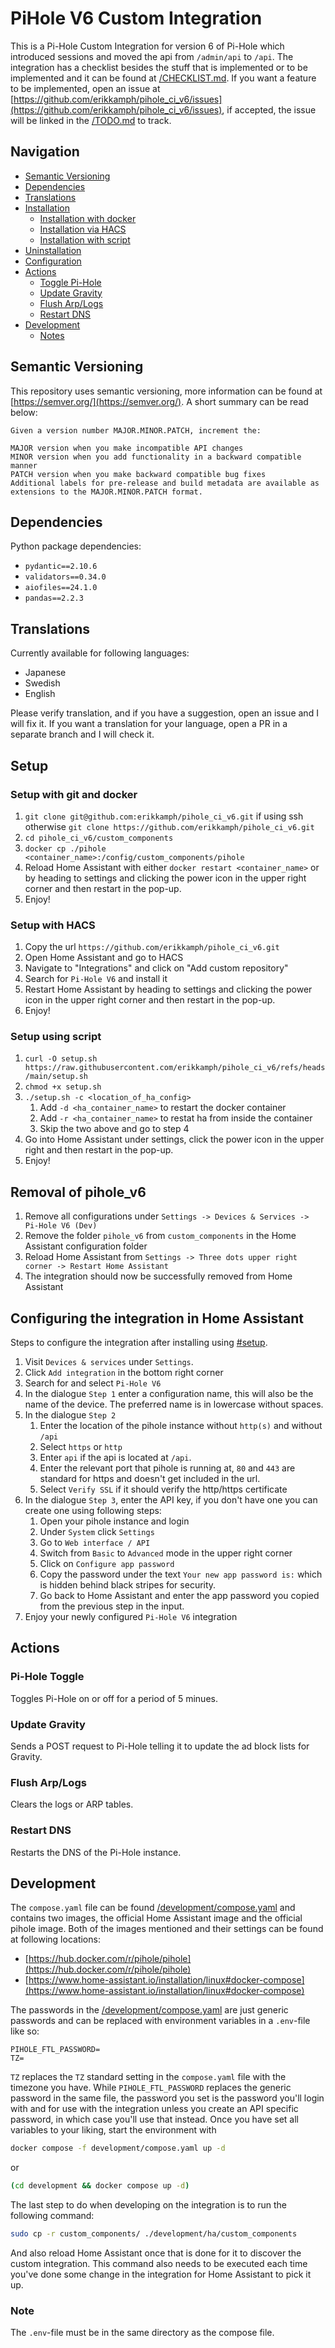 # PiHole V6 Custom Integration
This is a Pi-Hole Custom Integration for version 6 of Pi-Hole which introduced sessions and moved the api from `/admin/api` to `/api`. The integration has a checklist besides the stuff that is implemented or to be implemented and it can be found at [/CHECKLIST.md](/CHECKLIST.md). If you want a feature to be implemented, open an issue at [https://github.com/erikkamph/pihole_ci_v6/issues](https://github.com/erikkamph/pihole_ci_v6/issues), if accepted, the issue will be linked in the [/TODO.md](/TODO.md) to track.

## Navigation
- [Semantic Versioning](#semantic-versioning)
- [Dependencies](#dependencies)
- [Translations](#translations)
- [Installation](#setup)
    - [Installation with docker](#setup-with-git-and-docker)
    - [Installation via HACS](#setup-with-hacs)
    - [Installation with script](#setup-using-script)
- [Uninstallation](#removal-of-pihole_v6)
- [Configuration](#configuring-the-integration-in-home-assistant)
- [Actions](#actions)
    - [Toggle Pi-Hole](#pi-hole-toggle)
    - [Update Gravity](#update-gravity)
    - [Flush Arp/Logs](#flush-arplogs)
    - [Restart DNS](#restart-dns)
- [Development](#development)
    - [Notes](#note)

## Semantic Versioning
This repository uses semantic versioning, more information can be found at [https://semver.org/](https://semver.org/).
A short summary can be read below:
```
Given a version number MAJOR.MINOR.PATCH, increment the:

MAJOR version when you make incompatible API changes
MINOR version when you add functionality in a backward compatible manner
PATCH version when you make backward compatible bug fixes
Additional labels for pre-release and build metadata are available as extensions to the MAJOR.MINOR.PATCH format.
```

## Dependencies
Python package dependencies:
- `pydantic==2.10.6`
- `validators==0.34.0`
- `aiofiles==24.1.0`
- `pandas==2.2.3`

## Translations
Currently available for following languages:
- Japanese
- Swedish
- English

Please verify translation, and if you have a suggestion, open an issue and I will fix it.
If you want a translation for your language, open a PR in a separate branch and I will check it.

## Setup
### Setup with git and docker
1. `git clone git@github.com:erikkamph/pihole_ci_v6.git` if using ssh otherwise `git clone https://github.com/erikkamph/pihole_ci_v6.git`
2. `cd pihole_ci_v6/custom_components`
3. `docker cp ./pihole <container_name>:/config/custom_components/pihole`
4. Reload Home Assistant with either `docker restart <container_name>` or by heading to settings and clicking the power icon in the upper right corner and then restart in the pop-up.
5. Enjoy!

### Setup with HACS
1. Copy the url `https://github.com/erikkamph/pihole_ci_v6.git`
2. Open Home Assistant and go to HACS
3. Navigate to "Integrations" and click on "Add custom repository"
4. Search for `Pi-Hole V6` and install it
5. Restart Home Assistant by heading to settings and clicking the power icon in the upper right corner and then restart in the pop-up. 
6. Enjoy!

### Setup using script
1. `curl -O setup.sh https://raw.githubusercontent.com/erikkamph/pihole_ci_v6/refs/heads/main/setup.sh`
2. `chmod +x setup.sh`
3. `./setup.sh -c <location_of_ha_config>`
    1. Add `-d <ha_container_name>` to restart the docker container
    2. Add `-r <ha_container_name>` to restat ha from inside the container
    3. Skip the two above and go to step 4
4. Go into Home Assistant under settings, click the power icon in the upper right and then restart in the pop-up.
5. Enjoy!

## Removal of pihole_v6
1. Remove all configurations under `Settings -> Devices & Services -> Pi-Hole V6 (Dev)`
2. Remove the folder `pihole_v6` from `custom_components` in the Home Assistant configuration folder
3. Reload Home Assistant from `Settings -> Three dots upper right corner -> Restart Home Assistant`
4. The integration should now be successfully removed from Home Assistant

## Configuring the integration in Home Assistant
Steps to configure the integration after installing using [#setup](#setup).
1. Visit `Devices & services` under `Settings`.
2. Click `Add integration` in the bottom right corner
3. Search for and select `Pi-Hole V6`
4. In the dialogue `Step 1` enter a configuration name, this will also be the name of the device. The preferred name is in lowercase without spaces.
5. In the dialogue `Step 2`
    1. Enter the location of the pihole instance without `http(s)` and without `/api`
    2. Select `https` or `http`
    3. Enter `api` if the api is located at `/api`.
    4. Enter the relevant port that pihole is running at, `80` and `443` are standard for https and doesn't get included in the url.
    5. Select `Verify SSL` if it should verify the http/https certificate
6. In the dialogue `Step 3`, enter the API key, if you don't have one you can create one using following steps:
    1. Open your pihole instance and login
    2. Under `System` click `Settings`
    3. Go to `Web interface / API`
    4. Switch from `Basic` to `Advanced` mode in the upper right corner
    5. Click on `Configure app password`
    6. Copy the password under the text `Your new app password is:` which is hidden behind black stripes for security.
    7. Go back to Home Assistant and enter the app password you copied from the previous step in the input.
7. Enjoy your newly configured `Pi-Hole V6` integration

## Actions
### Pi-Hole Toggle
Toggles Pi-Hole on or off for a period of 5 minues.

### Update Gravity
Sends a POST request to Pi-Hole telling it to update the ad block lists for Gravity.

### Flush Arp/Logs
Clears the logs or ARP tables.

### Restart DNS
Restarts the DNS of the Pi-Hole instance.

## Development
The `compose.yaml` file can be found [/development/compose.yaml](/development/compose.yaml) and contains
two images, the official Home Assistant image and the official pihole image. Both of the images mentioned and their settings can be found at following locations:
- [https://hub.docker.com/r/pihole/pihole](https://hub.docker.com/r/pihole/pihole)
- [https://www.home-assistant.io/installation/linux#docker-compose](https://www.home-assistant.io/installation/linux#docker-compose)

The passwords in the [/development/compose.yaml](/development/compose.yaml) are just generic passwords and can be replaced with environment variables in a `.env`-file like so:
```.env
PIHOLE_FTL_PASSWORD=
TZ=
```
`TZ` replaces the `TZ` standard setting in the `compose.yaml` file with the timezone you have. While `PIHOLE_FTL_PASSWORD` replaces the generic password in the same file, the password you set is the password you'll login with and for use with the integration unless you create an API specific password, in which case you'll use that instead. Once you have set all variables to your liking, start the environment with
```sh
docker compose -f development/compose.yaml up -d
```
or
```sh
(cd development && docker compose up -d)
```
The last step to do when developing on the integration is to run the following command:
```sh
sudo cp -r custom_components/ ./development/ha/custom_components
```
And also reload Home Assistant once that is done for it to discover the custom integration. This command also needs to be executed each time you've done some change in the integration for Home Assistant to pick it up.

### Note
The `.env`-file must be in the same directory as the compose file.